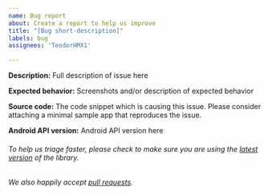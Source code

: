 ```yaml
---
name: Bug report
about: Create a report to help us improve
title: "[Bug short-description]"
labels: bug
assignees: 'TeodorHMX1'

---
```


**Description:** Full description of issue here

**Expected behavior:** Screenshots and/or description of expected behavior

**Source code:** The code snippet which is causing this issue. Please consider attaching a minimal sample app that reproduces the issue.

**Android API version:** Android API version here

###### To help us triage faster, please check to make sure you are using the [latest version](https://github.com/zeoflow/zeobot/releases) of the library.
###### We also happily accept [pull requests](https://github.com/zeoflow/zeobot/pulls).
